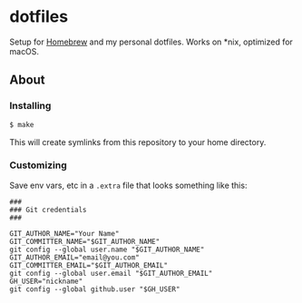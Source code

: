 
# dotfiles

Setup for [Homebrew](https://brew.sh) and my personal dotfiles.  Works on *nix, optimized for macOS.

## About

### Installing

```bash
$ make
```

This will create symlinks from this repository to your home directory.

### Customizing

Save env vars, etc in a `.extra` file that looks something like this:

```
###
### Git credentials
###

GIT_AUTHOR_NAME="Your Name"
GIT_COMMITTER_NAME="$GIT_AUTHOR_NAME"
git config --global user.name "$GIT_AUTHOR_NAME"
GIT_AUTHOR_EMAIL="email@you.com"
GIT_COMMITTER_EMAIL="$GIT_AUTHOR_EMAIL"
git config --global user.email "$GIT_AUTHOR_EMAIL"
GH_USER="nickname"
git config --global github.user "$GH_USER"
```
